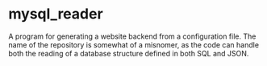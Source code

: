 # mysql_reader

A program for generating a website backend from a configuration file. The name of the repository is somewhat of a misnomer, as the code
can handle both the reading of a database structure defined in both SQL and JSON.
